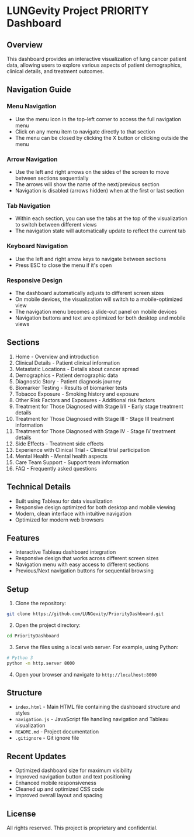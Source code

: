 # LUNGevity Project PRIORITY Dashboard

## Overview
This dashboard provides an interactive visualization of lung cancer patient data, allowing users to explore various aspects of patient demographics, clinical details, and treatment outcomes.

## Navigation Guide

### Menu Navigation
- Use the menu icon in the top-left corner to access the full navigation menu
- Click on any menu item to navigate directly to that section
- The menu can be closed by clicking the X button or clicking outside the menu

### Arrow Navigation
- Use the left and right arrows on the sides of the screen to move between sections sequentially
- The arrows will show the name of the next/previous section
- Navigation is disabled (arrows hidden) when at the first or last section

### Tab Navigation
- Within each section, you can use the tabs at the top of the visualization to switch between different views
- The navigation state will automatically update to reflect the current tab

### Keyboard Navigation
- Use the left and right arrow keys to navigate between sections
- Press ESC to close the menu if it's open

### Responsive Design
- The dashboard automatically adjusts to different screen sizes
- On mobile devices, the visualization will switch to a mobile-optimized view
- The navigation menu becomes a slide-out panel on mobile devices
- Navigation buttons and text are optimized for both desktop and mobile views

## Sections
1. Home - Overview and introduction
2. Clinical Details - Patient clinical information
3. Metastatic Locations - Details about cancer spread
4. Demographics - Patient demographic data
5. Diagnostic Story - Patient diagnosis journey
6. Biomarker Testing - Results of biomarker tests
7. Tobacco Exposure - Smoking history and exposure
8. Other Risk Factors and Exposures - Additional risk factors
9. Treatment for Those Diagnosed with Stage I/II - Early stage treatment details
10. Treatment for Those Diagnosed with Stage III - Stage III treatment information
11. Treatment for Those Diagnosed with Stage IV - Stage IV treatment details
12. Side Effects - Treatment side effects
13. Experience with Clinical Trial - Clinical trial participation
14. Mental Health - Mental health aspects
15. Care Team Support - Support team information
16. FAQ - Frequently asked questions

## Technical Details
- Built using Tableau for data visualization
- Responsive design optimized for both desktop and mobile viewing
- Modern, clean interface with intuitive navigation
- Optimized for modern web browsers

## Features

- Interactive Tableau dashboard integration
- Responsive design that works across different screen sizes
- Navigation menu with easy access to different sections
- Previous/Next navigation buttons for sequential browsing

## Setup

1. Clone the repository:
```bash
git clone https://github.com/LUNGevity/PriorityDashboard.git
```

2. Open the project directory:
```bash
cd PriorityDashboard
```

3. Serve the files using a local web server. For example, using Python:
```bash
# Python 3
python -m http.server 8000
```

4. Open your browser and navigate to `http://localhost:8000`

## Structure

- `index.html` - Main HTML file containing the dashboard structure and styles
- `navigation.js` - JavaScript file handling navigation and Tableau visualization
- `README.md` - Project documentation
- `.gitignore` - Git ignore file

## Recent Updates

- Optimized dashboard size for maximum visibility
- Improved navigation button and text positioning
- Enhanced mobile responsiveness
- Cleaned up and optimized CSS code
- Improved overall layout and spacing

## License

All rights reserved. This project is proprietary and confidential. 